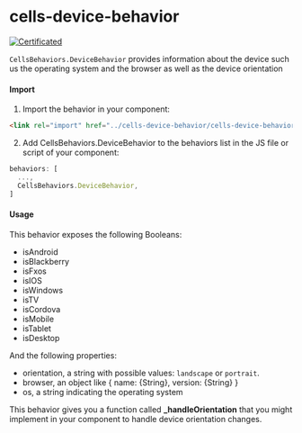 cells-device-behavior
=======================

[![Certificated](https://img.shields.io/badge/certificated-yes-brightgreen.svg)](http://bbva-files.s3.amazonaws.com/cells/bbva-catalog/index.html)

`CellsBehaviors.DeviceBehavior` provides information about the device such us the operating system and the browser as well as the device orientation

#### Import

1) Import the behavior in your component:

```html
<link rel="import" href="../cells-device-behavior/cells-device-behavior.html">
```

2) Add CellsBehaviors.DeviceBehavior to the behaviors list in the JS file or script of your component:

```js
behaviors: [
  ...,
  CellsBehaviors.DeviceBehavior,
]
```

#### Usage
This behavior exposes the following Booleans:
* isAndroid
* isBlackberry
* isFxos
* isIOS
* isWindows
* isTV
* isCordova
* isMobile
* isTablet
* isDesktop

And the following properties:
* orientation, a string with possible values: `landscape` or `portrait`.
* browser, an object like { name: {String}, version: {String} }
* os, a string indicating the operating system

This behavior gives you a function called **_handleOrientation** that you might implement in your component to handle device orientation changes.
